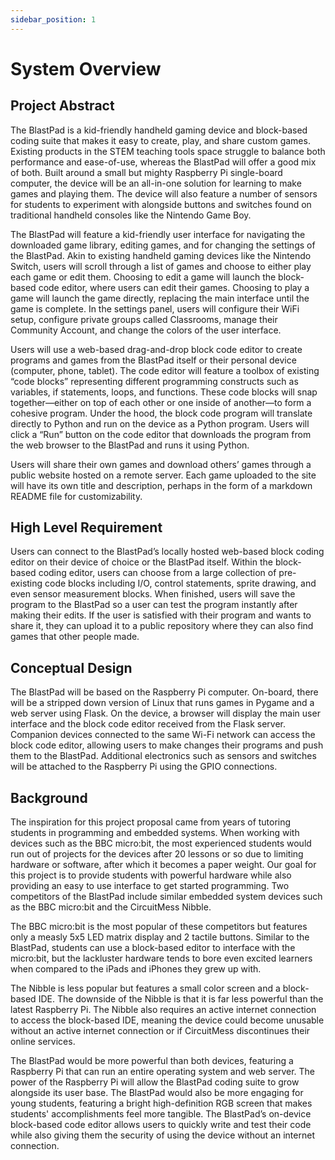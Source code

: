 ```yaml
---
sidebar_position: 1
---
```


# System Overview

## Project Abstract

The BlastPad is a kid-friendly handheld gaming device and block-based coding suite that makes it easy to create, play, and share custom games. Existing products in the STEM teaching tools space struggle to balance both performance and ease-of-use, whereas the BlastPad will offer a good mix of both. Built around a small but mighty Raspberry Pi single-board computer, the device will be an all-in-one solution for learning to make games and playing them. The device will also feature a number of sensors for students to experiment with alongside buttons and switches found on traditional handheld consoles like the Nintendo Game Boy.

The BlastPad will feature a kid-friendly user interface for navigating the downloaded game library, editing games, and for changing the settings of the BlastPad. Akin to existing handheld gaming devices like the Nintendo Switch, users will scroll through a list of games and choose to either play each game or edit them. Choosing to edit a game will launch the block-based code editor, where users can edit their games. Choosing to play a game will launch the game directly, replacing the main interface until the game is complete. In the settings panel, users will configure their WiFi setup, configure private groups called Classrooms, manage their Community Account, and change the colors of the user interface. 

Users will use a web-based drag-and-drop block code editor to create programs and games from the BlastPad itself or their personal device (computer, phone, tablet). The code editor will feature a toolbox of existing “code blocks” representing different programming constructs such as variables, if statements, loops, and functions. These code blocks will snap together—either on top of each other or one inside of another—to form a cohesive program. Under the hood, the block code program will translate directly to Python and run on the device as a Python program. Users will click a “Run” button on the code editor that downloads the program from the web browser to the BlastPad and runs it using Python.

Users will share their own games and download others’ games through a public website hosted on a remote server. Each game uploaded to the site will have its own title and description, perhaps in the form of a markdown README file for customizability. 

## High Level Requirement

Users can connect to the BlastPad’s locally hosted web-based block coding editor on their device of choice or the BlastPad itself. Within the block-based coding editor, users can choose from a large collection of pre-existing code blocks including I/O, control statements, sprite drawing, and even sensor measurement blocks. When finished, users will save the program to the BlastPad so a user can test the program instantly after making their edits. If the user is satisfied with their program and wants to share it, they can upload it to a public repository where they can also find games that other people made.

## Conceptual Design

The BlastPad will be based on the Raspberry Pi computer. On-board, there will be a stripped down version of Linux that runs games in Pygame and a web server using Flask. On the device, a  browser will display the main user interface and the block code editor received from the Flask server. Companion devices connected to the same Wi-Fi network can access the block code editor, allowing users to make changes their programs and push them to the BlastPad. Additional electronics such as sensors and switches will be attached to the Raspberry Pi using the GPIO connections.

## Background

The inspiration for this project proposal came from years of tutoring students in programming and embedded systems. When working with devices such as the BBC micro:bit, the most experienced students would run out of projects for the devices after 20 lessons or so due to limiting hardware or software, after which it becomes a paper weight. Our goal for this project is to provide students with powerful hardware while also providing an easy to use interface to get started programming. Two competitors of the BlastPad include similar embedded system devices such as the BBC micro:bit and the CircuitMess Nibble.

The BBC micro:bit is the most popular of these competitors but features only a measly 5x5 LED matrix display and 2 tactile buttons. Similar to the BlastPad, students can use a block-based editor to interface with the micro:bit, but the lackluster hardware tends to bore even excited learners when compared to the iPads and iPhones they grew up with.

The Nibble is less popular but features a small color screen and a block-based IDE. The downside of the Nibble is that it is far less powerful than the latest Raspberry Pi. The Nibble also requires an active internet connection to access the block-based IDE, meaning the device could become unusable without an active internet connection or if CircuitMess discontinues their online services.

The BlastPad would be more powerful than both devices, featuring a Raspberry Pi that can run an entire operating system and web server. The power of the Raspberry Pi will allow the BlastPad coding suite to grow alongside its user base. The BlastPad would also be more engaging for young students, featuring a bright high-definition RGB screen that makes students' accomplishments feel more tangible. The BlastPad’s on-device block-based code editor allows users to quickly write and test their code while also giving them the security of using the device without an internet connection.


